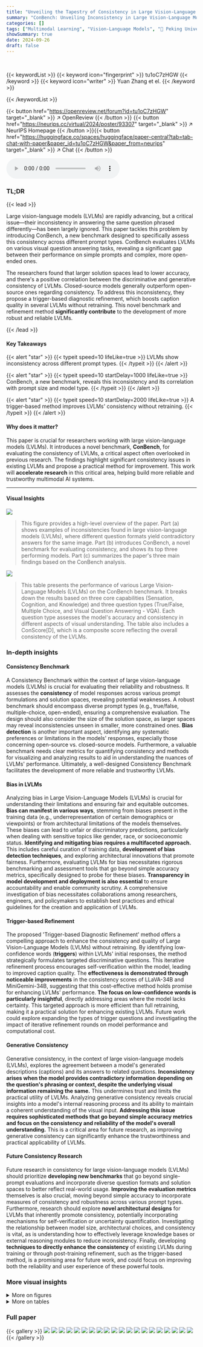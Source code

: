 ```yaml
---
title: "Unveiling the Tapestry of Consistency in Large Vision-Language Models"
summary: "ConBench: Unveiling Inconsistency in Large Vision-Language Models"
categories: []
tags: ["Multimodal Learning", "Vision-Language Models", "🏢 Peking University",]
showSummary: true
date: 2024-09-26
draft: false
---
```


<br>

{{< keywordList >}}
{{< keyword icon="fingerprint" >}} tu1oC7zHGW {{< /keyword >}}
{{< keyword icon="writer" >}} Yuan Zhang et el. {{< /keyword >}}
 
{{< /keywordList >}}

{{< button href="https://openreview.net/forum?id=tu1oC7zHGW" target="_blank" >}}
↗ OpenReview
{{< /button >}}
{{< button href="https://neurips.cc/virtual/2024/poster/93307" target="_blank" >}}
↗ NeurIPS Homepage
{{< /button >}}{{< button href="https://huggingface.co/spaces/huggingface/paper-central?tab=tab-chat-with-paper&paper_id=tu1oC7zHGW&paper_from=neurips" target="_blank" >}}
↗ Chat
{{< /button >}}



<audio controls>
    <source src="https://ai-paper-reviewer.com/tu1oC7zHGW/podcast.wav" type="audio/wav">
    Your browser does not support the audio element.
</audio>


### TL;DR


{{< lead >}}

Large vision-language models (LVLMs) are rapidly advancing, but a critical issue—their inconsistency in answering the same question phrased differently—has been largely ignored.  This paper tackles this problem by introducing ConBench, a new benchmark designed to specifically assess this consistency across different prompt types.  ConBench evaluates LVLMs on various visual question answering tasks, revealing a significant gap between their performance on simple prompts and complex, more open-ended ones.

The researchers found that larger solution spaces lead to lower accuracy, and there's a positive correlation between the discriminative and generative consistency of LVLMs.  Closed-source models generally outperform open-source ones regarding consistency. To address this inconsistency, they propose a trigger-based diagnostic refinement, which boosts caption quality in several LVLMs without retraining. This novel benchmark and refinement method **significantly contribute** to the development of more robust and reliable LVLMs.

{{< /lead >}}


#### Key Takeaways

{{< alert "star" >}}
{{< typeit speed=10 lifeLike=true >}} LVLMs show inconsistency across different prompt types. {{< /typeit >}}
{{< /alert >}}

{{< alert "star" >}}
{{< typeit speed=10 startDelay=1000 lifeLike=true >}} ConBench, a new benchmark, reveals this inconsistency and its correlation with prompt size and model type. {{< /typeit >}}
{{< /alert >}}

{{< alert "star" >}}
{{< typeit speed=10 startDelay=2000 lifeLike=true >}} A trigger-based method improves LVLMs' consistency without retraining. {{< /typeit >}}
{{< /alert >}}

#### Why does it matter?
This paper is crucial for researchers working with large vision-language models (LVLMs). It introduces a novel benchmark, **ConBench**, for evaluating the consistency of LVLMs, a critical aspect often overlooked in previous research. The findings highlight significant consistency issues in existing LVLMs and propose a practical method for improvement. This work will **accelerate research** in this critical area, helping build more reliable and trustworthy multimodal AI systems.

------
#### Visual Insights



![](https://ai-paper-reviewer.com/tu1oC7zHGW/figures_1_1.jpg)

> This figure provides a high-level overview of the paper.  Part (a) shows examples of inconsistencies found in large vision-language models (LVLMs), where different question formats yield contradictory answers for the same image. Part (b) introduces ConBench, a novel benchmark for evaluating consistency, and shows its top three performing models.  Part (c) summarizes the paper's three main findings based on the ConBench analysis.





![](https://ai-paper-reviewer.com/tu1oC7zHGW/tables_4_1.jpg)

> This table presents the performance of various Large Vision-Language Models (LVLMs) on the ConBench benchmark.  It breaks down the results based on three core capabilities (Sensation, Cognition, and Knowledge) and three question types (True/False, Multiple Choice, and Visual Question Answering - VQA).  Each question type assesses the model's accuracy and consistency in different aspects of visual understanding.  The table also includes a ConScore[D], which is a composite score reflecting the overall consistency of the LVLMs.





### In-depth insights


#### Consistency Benchmark
A Consistency Benchmark within the context of large vision-language models (LVLMs) is crucial for evaluating their reliability and robustness.  It assesses the **consistency** of model responses across various prompt formulations and solution spaces, revealing potential weaknesses.  A robust benchmark should encompass diverse prompt types (e.g., true/false, multiple-choice, open-ended), ensuring a comprehensive evaluation.  The design should also consider the size of the solution space, as larger spaces may reveal inconsistencies unseen in smaller, more constrained ones.  **Bias detection** is another important aspect, identifying any systematic preferences or limitations in the models' responses, especially those concerning open-source vs. closed-source models.  Furthermore, a valuable benchmark needs clear metrics for quantifying consistency and methods for visualizing and analyzing results to aid in understanding the nuances of LVLMs' performance. Ultimately, a well-designed Consistency Benchmark facilitates the development of more reliable and trustworthy LVLMs.

#### Bias in LVLMs
Analyzing bias in Large Vision-Language Models (LVLMs) is crucial for understanding their limitations and ensuring fair and equitable outcomes.  **Bias can manifest in various ways**, stemming from biases present in the training data (e.g., underrepresentation of certain demographics or viewpoints) or from architectural limitations of the models themselves.  These biases can lead to unfair or discriminatory predictions, particularly when dealing with sensitive topics like gender, race, or socioeconomic status. **Identifying and mitigating bias requires a multifaceted approach.** This includes careful curation of training data,  **development of bias detection techniques**, and exploring architectural innovations that promote fairness. Furthermore, evaluating LVLMs for bias necessitates rigorous benchmarking and assessment tools that go beyond simple accuracy metrics, specifically designed to probe for these biases. **Transparency in model development and deployment is also essential** to ensure accountability and enable community scrutiny.  A comprehensive investigation of bias necessitates collaborations among researchers, engineers, and policymakers to establish best practices and ethical guidelines for the creation and application of LVLMs.

#### Trigger-based Refinement
The proposed 'Trigger-based Diagnostic Refinement' method offers a compelling approach to enhance the consistency and quality of Large Vision-Language Models (LVLMs) without retraining. By identifying low-confidence words (**triggers**) within LVLMs' initial responses, the method strategically formulates targeted discriminative questions. This iterative refinement process encourages self-verification within the model, leading to improved caption quality. The **effectiveness is demonstrated through noticeable improvements** in the consistency scores of LLaVA-34B and MiniGemini-34B, suggesting that this cost-effective method holds promise for enhancing LVLMs' performance.  **The focus on low-confidence words is particularly insightful**, directly addressing areas where the model lacks certainty.  This targeted approach is more efficient than full retraining, making it a practical solution for enhancing existing LVLMs.  Future work could explore expanding the types of trigger questions and investigating the impact of iterative refinement rounds on model performance and computational cost.

#### Generative Consistency
Generative consistency, in the context of large vision-language models (LVLMs), explores the agreement between a model's generated descriptions (captions) and its answers to related questions.  **Inconsistency arises when the model provides contradictory information depending on the question's phrasing or context, despite the underlying visual information remaining the same.** This undermines trust and limits the practical utility of LVLMs.  Analyzing generative consistency reveals crucial insights into a model's internal reasoning process and its ability to maintain a coherent understanding of the visual input.  **Addressing this issue requires sophisticated methods that go beyond simple accuracy metrics and focus on the consistency and reliability of the model's overall understanding.**  This is a critical area for future research, as improving generative consistency can significantly enhance the trustworthiness and practical applicability of LVLMs.

#### Future Consistency Research
Future research in consistency for large vision-language models (LVLMs) should prioritize **developing new benchmarks** that go beyond single-prompt evaluations and incorporate diverse question formats and solution spaces to better reflect real-world usage.  **Improving the evaluation metrics** themselves is also crucial, moving beyond simple accuracy to incorporate measures of consistency and robustness across various prompt types.  Furthermore, research should explore **novel architectural designs** for LVLMs that inherently promote consistency, potentially incorporating mechanisms for self-verification or uncertainty quantification.  Investigating the relationship between model size, architectural choices, and consistency is vital, as is understanding how to effectively leverage knowledge bases or external reasoning modules to reduce inconsistency. Finally, developing **techniques to directly enhance the consistency** of existing LVLMs during training or through post-training refinement, such as the trigger-based method, is a promising area for future work, and could focus on improving both the reliability and user experience of these powerful tools.


### More visual insights

<details>
<summary>More on figures
</summary>


![](https://ai-paper-reviewer.com/tu1oC7zHGW/figures_2_1.jpg)

> This figure provides a visual representation of the ConBench benchmark's hierarchical structure. It's divided into three core capabilities: Sensation, Cognition, and Knowledge, each encompassing various sub-categories of tasks.  The size of each section visually represents the proportion of questions related to that category within the benchmark. The concentric circles also represent the increasing level of difficulty from sensation to knowledge, with sensation tasks being the easiest and knowledge tasks the most challenging.


![](https://ai-paper-reviewer.com/tu1oC7zHGW/figures_4_1.jpg)

> This figure illustrates the process of evaluating the consistency between a model's caption generation and its answers to three types of discriminative questions (True/False, Multiple Choices, and VQA).  The process uses a machine reading comprehension (MRC) task, where GPT/GPT4 acts as a judge, comparing the generated caption against the discriminative answers to determine consistency or inconsistency.


![](https://ai-paper-reviewer.com/tu1oC7zHGW/figures_5_1.jpg)

> This figure shows a comparison of the confidence and logits of answers given by two different large vision-language models (LLaVA-13B and MGM-13B) for three types of questions: True/False, Choice, and VQA.  The x-axis represents the question type and the y-axis shows the confidence (left panel) and logits (right panel) scores.  The bars are color-coded to differentiate between correct answers (brighter colors) and incorrect answers (duller colors). The figure demonstrates that the confidence and logits vary among the question types and that there is a difference between the two models in their response behavior.  Higher values in the confidence and logits generally indicate higher certainty in the model's answer.


![](https://ai-paper-reviewer.com/tu1oC7zHGW/figures_6_1.jpg)

> This figure visualizes the correlation between the accuracy of discriminative answers and their consistency with the generated caption across three different question types: True/False, Multiple Choice, and VQA.  The x-axis represents the accuracy of the discriminative answers, while the y-axis shows the consistency rate (percentage of times the answer aligns with the caption). Each point represents a specific LVLMs' performance. The plots show a clear positive correlation, indicating that more accurate discriminative answers tend to have higher consistency with the captions. The Pearson correlation coefficient (P[X,Y]) is provided for each plot, demonstrating the strength of the relationship.


![](https://ai-paper-reviewer.com/tu1oC7zHGW/figures_7_1.jpg)

> This figure visualizes the correlation between the accuracy of discriminative answers and their consistency with the generated captions across three core capabilities: Sensation, Cognition, and Knowledge.  Each point represents a specific large vision-language model (LVM). The x-axis shows the accuracy of the model's discriminative answers (choices), while the y-axis represents the consistency rate between those answers and the caption. The green dotted line shows the linear regression fit. The figure demonstrates that higher accuracy generally corresponds to higher consistency across all three capabilities, suggesting a strong relationship between the ability to answer discriminative questions correctly and generate consistent captions.  The Pearson correlation coefficients (P[X,Y]) are also provided for each capability, indicating a strong positive correlation.


![](https://ai-paper-reviewer.com/tu1oC7zHGW/figures_8_1.jpg)

> This figure illustrates the pipeline of the trigger-based diagnostic refinement method.  It shows how a vision-language model (LVLMs) generates a caption for an image, with each word assigned a probability score.  Words with low probability scores trigger a True/False question about the presence or absence of a specific item (e.g., 'Is there a cat in the picture?').  The LVLMs answers this question, and both the question and answer are added to the original prompt. The refined prompt is then fed back into the LVLMs to generate a new, improved caption.


![](https://ai-paper-reviewer.com/tu1oC7zHGW/figures_11_1.jpg)

> This figure provides a high-level overview of the paper. Part (a) shows examples of inconsistencies between model answers to different question types (discriminative and generative). Part (b) introduces ConBench, a benchmark used for evaluating model consistency, along with its top-performing models. Part (c) summarizes the main findings obtained using ConBench, illustrating the relationship between solution space size, accuracy, and consistency.


![](https://ai-paper-reviewer.com/tu1oC7zHGW/figures_11_2.jpg)

> This figure provides a high-level overview of the paper.  Part (a) shows examples of inconsistencies where the model provides contradictory answers to similar questions based on the same image.  Part (b) introduces the ConBench benchmark, highlighting its evaluation method and showing a top three leaderboard of models.  Part (c) summarizes the key findings from the benchmark.


![](https://ai-paper-reviewer.com/tu1oC7zHGW/figures_13_1.jpg)

> This figure provides a high-level overview of the paper's contributions.  Part (a) showcases examples of inconsistencies between model responses to different question types about the same image, highlighting a key problem the paper addresses. Part (b) introduces ConBench, a new benchmark created to evaluate model consistency, showing its leaderboard.  Part (c) summarizes the paper's three main findings based on the analysis of the benchmark.


![](https://ai-paper-reviewer.com/tu1oC7zHGW/figures_13_2.jpg)

> This figure provides a high-level overview of the paper. Part (a) illustrates two examples where the model gives inconsistent answers. The answers marked in blue contradict the answers marked in purple. Part (b) shows the ConBench tool used to evaluate model consistency, along with a ranking of the top three models. Part (c) summarizes the three main findings of the paper.


![](https://ai-paper-reviewer.com/tu1oC7zHGW/figures_13_3.jpg)

> This figure provides a high-level overview of the research paper. Part (a) shows examples where vision-language models give inconsistent answers depending on how the question is phrased, even when referring to the same image. Part (b) introduces the ConBench, a new benchmark used to evaluate the consistency of these models, and shows its top-performing models.  Part (c) summarizes three key findings based on the ConBench results.


![](https://ai-paper-reviewer.com/tu1oC7zHGW/figures_13_4.jpg)

> This figure provides a high-level overview of the paper.  Part (a) shows two examples illustrating inconsistencies between the answers given by large vision-language models (LVLMs) for discriminative questions and their corresponding generative captions. The inconsistencies highlight a key problem the paper addresses: LVLMs often give contradictory responses depending on how the question is phrased. Part (b) introduces ConBench, a new benchmark designed to evaluate the consistency of LVLM responses across different question types, showing its top three performing models.  Finally, Part (c) summarizes the three main findings of the study based on the ConBench results.


![](https://ai-paper-reviewer.com/tu1oC7zHGW/figures_14_1.jpg)

> This figure provides a high-level overview of the paper.  Part (a) shows two examples where the model provides inconsistent answers.  The first answer is a caption describing the image, while the second is a yes/no response to a question about the image. These two answers contradict each other.  Part (b) shows the ConBench tool which was developed to evaluate the consistency of Large Vision-Language Models (LVLMs). It shows the top 3 performing models. Part (c) summarizes the three main findings from the evaluation.


![](https://ai-paper-reviewer.com/tu1oC7zHGW/figures_14_2.jpg)

> This figure provides a high-level overview of the paper's content.  Part (a) shows examples of inconsistencies between model answers to different question types about the same image. Part (b) introduces ConBench, a benchmark designed to evaluate model consistency.  Part (c) summarizes the key findings derived from using ConBench.


![](https://ai-paper-reviewer.com/tu1oC7zHGW/figures_15_1.jpg)

> This figure provides a high-level overview of the paper. Part (a) illustrates the concept of inconsistency in vision-language models by showing examples where the model gives contradictory answers to similar questions based on the same image. Part (b) introduces ConBench, a benchmark used to evaluate the consistency of these models, and highlights the top three performing models. Finally, part (c) summarizes the three main findings obtained using ConBench.


![](https://ai-paper-reviewer.com/tu1oC7zHGW/figures_15_2.jpg)

> This figure shows the prompt used to generate the different types of questions used in the ConBench benchmark.  The prompt instructs a language model to act as a question expert and, given an initial discriminative question type (e.g., true/false), generate two additional discriminative questions and a VQA question, all revolving around the same knowledge point and related to the given image. This ensures diverse question formats to comprehensively evaluate the consistency of large vision-language models.


![](https://ai-paper-reviewer.com/tu1oC7zHGW/figures_15_3.jpg)

> This figure shows the prompt used to instruct a large language model (LLM) to generate discriminative questions. The prompt instructs the LLM to act as a question expert and generate two additional questions based on an initial discriminative question. The additional questions are to be of a different discriminative type than the original question and must focus on the same knowledge point. This process helps ensure that the model is tested on a range of question types and not just a single question format.


![](https://ai-paper-reviewer.com/tu1oC7zHGW/figures_15_4.jpg)

> This figure provides a visual representation of the ConBench benchmark's hierarchical structure.  It shows how the 1000 images in the benchmark are categorized across three core capabilities: Sensation, Cognition, and Knowledge.  Each core capability is further divided into several sub-categories, illustrating the diversity and complexity of the tasks evaluated. The visual representation helps illustrate the breadth and depth of ConBench's evaluation, emphasizing its comprehensive assessment of large vision-language models (LVLMs).


</details>




<details>
<summary>More on tables
</summary>


![](https://ai-paper-reviewer.com/tu1oC7zHGW/tables_5_1.jpg)
> This table presents the results of evaluating various Large Vision-Language Models (LVLMs) on the ConBench benchmark.  The evaluation metric used is ConScore[D], which measures the consistency of the models' responses across different question types (true/false, multiple-choice, and visual question answering).  The table shows the performance broken down by three core capabilities: Sensation, Cognition, and Knowledge.  Each LVLMs' performance is shown with its ConScore[D] and the individual scores for each question type (T, C, V) for each capability.  The table also includes rankings and notes on any limitations (e.g., GPT-4V's inability to answer the celebrity category due to safety considerations).

![](https://ai-paper-reviewer.com/tu1oC7zHGW/tables_8_1.jpg)
> This table presents the results of applying the Trigger-based Diagnostic Refinement (TDR) method to the LLaVA-NeXT-34B and MiniGemini-34B models.  The ConScore[C] metric, representing the consistency between the caption and the discriminative answers, is shown along with the individual consistency scores for True/False (Con[T]), multiple-choice (Con[C]), and VQA (Con[V]) question types.  The improvements achieved by TDR are highlighted, showing significant gains in overall consistency for both models.

</details>




### Full paper

{{< gallery >}}
<img src="https://ai-paper-reviewer.com/tu1oC7zHGW/1.png" class="grid-w50 md:grid-w33 xl:grid-w25" />
<img src="https://ai-paper-reviewer.com/tu1oC7zHGW/2.png" class="grid-w50 md:grid-w33 xl:grid-w25" />
<img src="https://ai-paper-reviewer.com/tu1oC7zHGW/3.png" class="grid-w50 md:grid-w33 xl:grid-w25" />
<img src="https://ai-paper-reviewer.com/tu1oC7zHGW/4.png" class="grid-w50 md:grid-w33 xl:grid-w25" />
<img src="https://ai-paper-reviewer.com/tu1oC7zHGW/5.png" class="grid-w50 md:grid-w33 xl:grid-w25" />
<img src="https://ai-paper-reviewer.com/tu1oC7zHGW/6.png" class="grid-w50 md:grid-w33 xl:grid-w25" />
<img src="https://ai-paper-reviewer.com/tu1oC7zHGW/7.png" class="grid-w50 md:grid-w33 xl:grid-w25" />
<img src="https://ai-paper-reviewer.com/tu1oC7zHGW/8.png" class="grid-w50 md:grid-w33 xl:grid-w25" />
<img src="https://ai-paper-reviewer.com/tu1oC7zHGW/9.png" class="grid-w50 md:grid-w33 xl:grid-w25" />
<img src="https://ai-paper-reviewer.com/tu1oC7zHGW/10.png" class="grid-w50 md:grid-w33 xl:grid-w25" />
<img src="https://ai-paper-reviewer.com/tu1oC7zHGW/11.png" class="grid-w50 md:grid-w33 xl:grid-w25" />
<img src="https://ai-paper-reviewer.com/tu1oC7zHGW/12.png" class="grid-w50 md:grid-w33 xl:grid-w25" />
<img src="https://ai-paper-reviewer.com/tu1oC7zHGW/13.png" class="grid-w50 md:grid-w33 xl:grid-w25" />
<img src="https://ai-paper-reviewer.com/tu1oC7zHGW/14.png" class="grid-w50 md:grid-w33 xl:grid-w25" />
<img src="https://ai-paper-reviewer.com/tu1oC7zHGW/15.png" class="grid-w50 md:grid-w33 xl:grid-w25" />
<img src="https://ai-paper-reviewer.com/tu1oC7zHGW/16.png" class="grid-w50 md:grid-w33 xl:grid-w25" />
<img src="https://ai-paper-reviewer.com/tu1oC7zHGW/17.png" class="grid-w50 md:grid-w33 xl:grid-w25" />
<img src="https://ai-paper-reviewer.com/tu1oC7zHGW/18.png" class="grid-w50 md:grid-w33 xl:grid-w25" />
<img src="https://ai-paper-reviewer.com/tu1oC7zHGW/19.png" class="grid-w50 md:grid-w33 xl:grid-w25" />
<img src="https://ai-paper-reviewer.com/tu1oC7zHGW/20.png" class="grid-w50 md:grid-w33 xl:grid-w25" />
{{< /gallery >}}